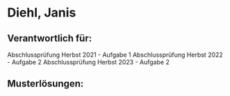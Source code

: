 # Diehl, Janis

## Verantwortlich für:

Abschlussprüfung Herbst 2021 - Aufgabe 1
Abschlussprüfung Herbst 2022 - Aufgabe 2
Abschlussprüfung Herbst 2023 - Aufgabe 2

## Musterlösungen:
